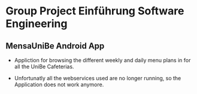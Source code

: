 # Group Project Einführung Software Engineering
 
## MensaUniBe Android App
 
* Appliction for browsing the different weekly and daily menu plans in for all the UniBe Cafeterias.

* Unfortunatly all the webservices used are no longer running, so the Application does not work anymore.
